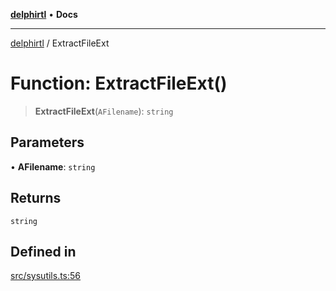 [**delphirtl**](../README.md) • **Docs**

***

[delphirtl](../globals.md) / ExtractFileExt

# Function: ExtractFileExt()

> **ExtractFileExt**(`AFilename`): `string`

## Parameters

• **AFilename**: `string`

## Returns

`string`

## Defined in

[src/sysutils.ts:56](https://github.com/chuacw/delphirtl/blob/9d3905248e31f9e407f7d93f22a1ad9ed76c2b79/src/sysutils.ts#L56)
